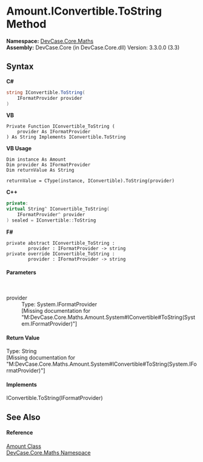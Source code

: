 # Amount.IConvertible.ToString Method 
 

**Namespace:**&nbsp;<a href="N_DevCase_Core_Maths">DevCase.Core.Maths</a><br />**Assembly:**&nbsp;DevCase.Core (in DevCase.Core.dll) Version: 3.3.0.0 (3.3)

## Syntax

**C#**<br />
``` C#
string IConvertible.ToString(
	IFormatProvider provider
)
```

**VB**<br />
``` VB
Private Function IConvertible_ToString ( 
	provider As IFormatProvider
) As String Implements IConvertible.ToString
```

**VB Usage**<br />
``` VB Usage
Dim instance As Amount
Dim provider As IFormatProvider
Dim returnValue As String

returnValue = CType(instance, IConvertible).ToString(provider)
```

**C++**<br />
``` C++
private:
virtual String^ IConvertible_ToString(
	IFormatProvider^ provider
) sealed = IConvertible::ToString
```

**F#**<br />
``` F#
private abstract IConvertible_ToString : 
        provider : IFormatProvider -> string 
private override IConvertible_ToString : 
        provider : IFormatProvider -> string 
```


#### Parameters
&nbsp;<dl><dt>provider</dt><dd>Type: System.IFormatProvider<br />\[Missing <param name="provider"/> documentation for "M:DevCase.Core.Maths.Amount.System#IConvertible#ToString(System.IFormatProvider)"\]</dd></dl>

#### Return Value
Type: String<br />\[Missing <returns> documentation for "M:DevCase.Core.Maths.Amount.System#IConvertible#ToString(System.IFormatProvider)"\]

#### Implements
IConvertible.ToString(IFormatProvider)<br />

## See Also


#### Reference
<a href="T_DevCase_Core_Maths_Amount">Amount Class</a><br /><a href="N_DevCase_Core_Maths">DevCase.Core.Maths Namespace</a><br />